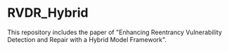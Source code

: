 # RVDR_Hybrid
This repository includes the paper of "Enhancing Reentrancy Vulnerability Detection and Repair with a Hybrid Model Framework".

